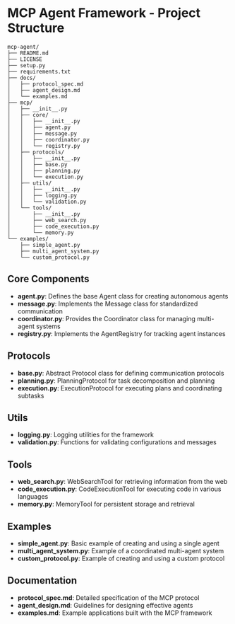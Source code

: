 # MCP Agent Framework - Project Structure

```
mcp-agent/
├── README.md
├── LICENSE
├── setup.py
├── requirements.txt
├── docs/
│   ├── protocol_spec.md
│   ├── agent_design.md
│   └── examples.md
├── mcp/
│   ├── __init__.py
│   ├── core/
│   │   ├── __init__.py
│   │   ├── agent.py
│   │   ├── message.py
│   │   ├── coordinator.py
│   │   └── registry.py
│   ├── protocols/
│   │   ├── __init__.py
│   │   ├── base.py
│   │   ├── planning.py
│   │   └── execution.py
│   ├── utils/
│   │   ├── __init__.py
│   │   ├── logging.py
│   │   └── validation.py
│   └── tools/
│       ├── __init__.py
│       ├── web_search.py
│       ├── code_execution.py
│       └── memory.py
└── examples/
    ├── simple_agent.py
    ├── multi_agent_system.py
    └── custom_protocol.py
```

## Core Components

- **agent.py**: Defines the base Agent class for creating autonomous agents
- **message.py**: Implements the Message class for standardized communication
- **coordinator.py**: Provides the Coordinator class for managing multi-agent systems
- **registry.py**: Implements the AgentRegistry for tracking agent instances

## Protocols

- **base.py**: Abstract Protocol class for defining communication protocols
- **planning.py**: PlanningProtocol for task decomposition and planning
- **execution.py**: ExecutionProtocol for executing plans and coordinating subtasks

## Utils

- **logging.py**: Logging utilities for the framework
- **validation.py**: Functions for validating configurations and messages

## Tools

- **web_search.py**: WebSearchTool for retrieving information from the web
- **code_execution.py**: CodeExecutionTool for executing code in various languages
- **memory.py**: MemoryTool for persistent storage and retrieval

## Examples

- **simple_agent.py**: Basic example of creating and using a single agent
- **multi_agent_system.py**: Example of a coordinated multi-agent system
- **custom_protocol.py**: Example of creating and using a custom protocol

## Documentation

- **protocol_spec.md**: Detailed specification of the MCP protocol
- **agent_design.md**: Guidelines for designing effective agents
- **examples.md**: Example applications built with the MCP framework
